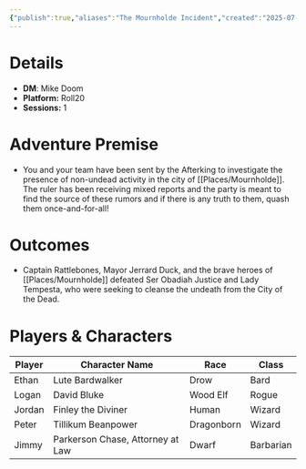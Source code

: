 ```yaml
---
{"publish":true,"aliases":"The Mournholde Incident","created":"2025-07-25T14:10:28.000-04:00","modified":"2025-10-09T16:56:17.000-04:00","cssclasses":""}
---
```


# Details
- **DM**: Mike Doom
- **Platform:** Roll20
- **Sessions:** 1

# Adventure Premise
- You and your team have been sent by the Afterking to investigate the presence of non-undead activity in the city of [[Places/Mournholde]]. The ruler has been receiving mixed reports and the party is meant to find the source of these rumors and if there is any truth to them, quash them once-and-for-all!

# Outcomes
- Captain Rattlebones, Mayor Jerrard Duck, and the brave heroes of [[Places/Mournholde]] defeated Ser Obadiah Justice and Lady Tempesta, who were seeking to cleanse the undeath from the City of the Dead.

# Players & Characters
| Player          | Character Name                  | Race     | Class     |
| --------------- | ------------------------------- | -------- | --------- |
| Ethan | Lute Bardwalker                 | Drow     | Bard      |
| Logan | David Bluke                     | Wood Elf | Rogue     |
| Jordan | Finley the Diviner              | Human    | Wizard    |
| Peter | Tillikum Beanpower              | Dragonborn | Wizard    |
| Jimmy | Parkerson Chase, Attorney at Law | Dwarf    | Barbarian |
